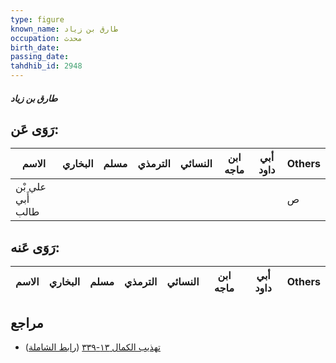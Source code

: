 ```yaml
---
type: figure
known_name: طارق بن زياد
occupation: محدث
birth_date:
passing_date:
tahdhib_id: 2948
---
```

##### طارق بن زياد

## رَوَى عَن:
| الاسم             | البخاري | مسلم | الترمذي | النسائي | ابن ماجه | أبي داود | Others |
| ----------------- | ------- | ---- | ------- | ------- | -------- | -------- | ------ |
| علي بْن أَبي طالب |         |      |         |         |          |          | ص      |
## رَوَى عَنه:
| الاسم | البخاري | مسلم | الترمذي | النسائي | ابن ماجه | أبي داود | Others |
| ----- | ------- | ---- | ------- | ------- | -------- | -------- | ------ |
## مراجع
- [تهذيب الكمال ١٣-٣٣٩](obsidian://open?vault=Tahdhib-al-Kamal&file=Figures/٢٩٤٨-طارق%20بن%20زياد) ([رابط الشاملة](https://shamela.ws/book/3722/6720))